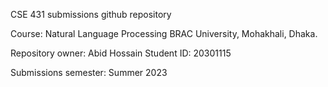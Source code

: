 

CSE 431 submissions github repository

Course: Natural Language Processing
BRAC University, Mohakhali, Dhaka.

Repository owner: Abid Hossain
Student ID: 20301115

Submissions semester: Summer 2023



